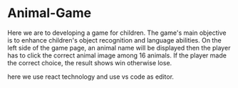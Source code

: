# Animal-Game
Here we are to developing a game for children. The game's main objective is to enhance children's object recognition and language abilities. On the left side of the game page, an animal name will be displayed then the player has to click the correct animal image among 16 animals. If the player made the correct choice, the result shows win otherwise lose.

here we use react technology and use vs code as editor.


